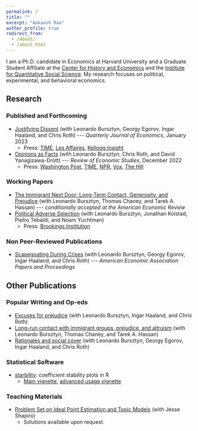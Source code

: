 ```yaml
---
permalink: /
title: ""
excerpt: "Aakaash Rao"
author_profile: true
redirect_from: 
  - /about/
  - /about.html
---
```




I am a Ph.D. candidate in Economics at Harvard University and a Graduate Student Affiliate at the [Center for History and Economics](https://histecon.fas.harvard.edu/) and the [Institute for Quantitative Social Science](https://www.iq.harvard.edu/). My research focuses on political, experimental, and behavioral economics. 

## Research
### Published and Forthcoming
- [Justifying Dissent](https://www.dropbox.com/s/t2ttv2j2k06zpig/dissent.pdf?dl=0) (with Leonardo Bursztyn, Georgy Egorov, Ingar Haaland, and Chris Roth) --- _Quarterly Journal of Economics_, January 2023
  - Press: [TIME](https://time.com/6080432/tucker-carlson-profile/), [Les Affaires](https://www.lesaffaires.com/blogues/l-economie-en-version-corsee/comment-lutter-contre-la-xenophobie-en-politique-et-au-travail/618055), [Kellogg Insight](https://insight.kellogg.northwestern.edu/article/how-we-justify-our-unpopular-opinions)
- [Opinions as Facts](https://www.dropbox.com/s/mx7yqglz4d87um2/opinions.pdf?dl=0) (with Leonardo Bursztyn, Chris Roth, and David Yanagizawa-Drott) --- _Review of Economic Studies_, December 2022
  - Press: [Washington Post](https://www.washingtonpost.com/business/2020/06/25/fox-news-hannity-coronavirus-misinformation/), [TIME](https://time.com/6080432/tucker-carlson-profile/), [NPR](https://www.npr.org/local/309/2020/05/04/849109486/study-finds-more-c-o-v-i-d-19-cases-among-viewers-of-fox-news-host-who-downplayed-pandemic), [Vox](https://www.vox.com/policy-and-politics/2020/4/22/21229360/coronavirus-covid-19-fox-news-sean-hannity-misinformation-death), [The Hill](https://thehill.com/changing-america/well-being/longevity/494227-coronavirus-deaths-greater-where-viewers-prefer-hannity)


### Working Papers
- [The Immigrant Next Door: Long-Term Contact, Generosity, and Prejudice](https://www.dropbox.com/s/33vat2m25zqc9g9/immigrant-next-door.pdf?dl=0) (with Leonardo Bursztyn, Thomas Chaney, and Tarek A. Hassan) --- _conditionally accepted at the American Economic Review_
- [Political Adverse Selection](https://www.dropbox.com/s/kclhtnwepfseiwg/aca.pdf?dl=0) (with Leonardo Bursztyn, Jonathan Kolstad, Pietro Tebaldi, and Noam Yuchtman)
  - Press: [Brookings Institution](https://www.brookings.edu/blog/up-front/2022/07/07/hutchins-roundup-housing-prices-institutional-ownership-and-more/)

### Non Peer-Reviewed Publications
- [Scapegoating During Crises](https://www.dropbox.com/s/9tczp5xblfiecfl/scapegoating.pdf?dl=0) (with Leonardo Bursztyn, Georgy Egorov, Ingar Haaland, and Chris Roth) --- _American Economic Association Papers and Proceedings_

## Other Publications
### Popular Writing and Op-eds
- [Excuses for prejudice](https://voxeu.org/article/excuses-prejudice) (with Leonardo Bursztyn, Ingar Haaland, and Chris Roth)
- [Long-run contact with immigrant groups, prejudice, and altruism](https://voxeu.org/article/long-run-contact-immigrant-groups-prejudice-and-altruism) (with Leonardo Bursztyn, Thomas Chaney, and Tarek A. Hassan)
- [Rationales and social cover](https://voxeu.org/article/rationales-and-social-cover) (with Leonardo Bursztyn, Georgy Egorov, Ingar Haaland, and Chris Roth)


### Statistical Software
- [starbility](https://github.com/AakaashRao/starbility): coefficient stability plots in R
  - [Main vignette](https://htmlpreview.github.io/?https://github.com/AakaashRao/starbility/blob/master/doc/starbility.html), [advanced usage vignette](https://htmlpreview.github.io/?https://github.com/AakaashRao/starbility/blob/master/doc/starbility-advanced.html)

### Teaching Materials
- [Problem Set on Ideal Point Estimation and Topic Models](https://www.dropbox.com/s/ql3s0m0txoar3ax/pset-no-solutions.pdf?dl=0) (with Jesse Shapiro)
  - Solutions available upon request. 

